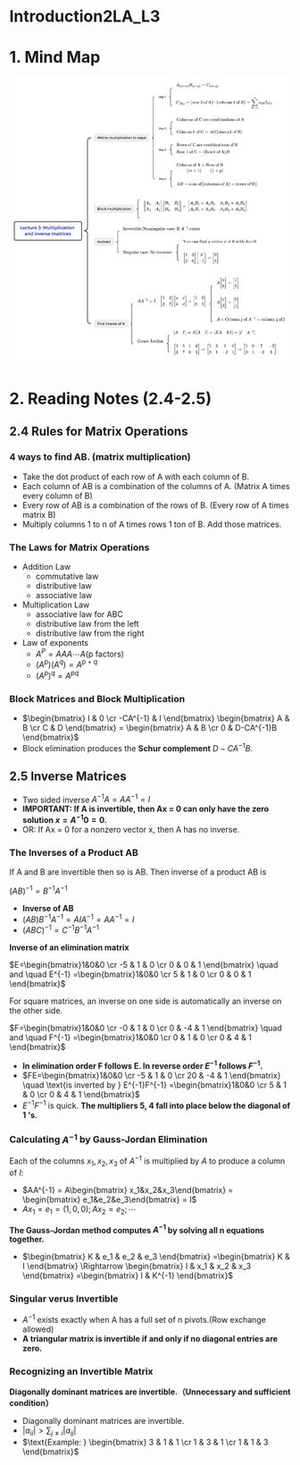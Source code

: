 # Introduction2LA_L3


# 1. Mind Map

![](https://raw.githubusercontent.com/loss4wang/wx_imagehost/main/LA_Lecture_3.png)

# 2. Reading Notes (2.4-2.5)

## 2.4 Rules for Matrix Operations

### 4 ways to find AB. (matrix multiplication)

- Take the dot product of each row of A with each column of B.
- Each column of AB is a combination of the columns of A. (Matrix A times every column of B)
- Every row of AB is a combination of the rows of B. (Every row of A times matrix B)
- Multiply columns 1 to n of A times rows 1 ton of B. Add those matrices.

### The Laws for Matrix Operations

- Addition Law
  - commutative law
  - distributive law
  - associative law
- Multiplication Law
  - associative law for ABC
  - distributive law from the left
  - distributive law from the right
- Law of exponents
  - $A^{P} = AAA\cdots A\text{(p factors)}$
  - $(A^p)(A^q)=A^{p+q}$
  - $(A^p)^q=A^{pq}$

### Block Matrices and Block Multiplication

- $\begin{bmatrix}
  I & 0 \cr
  -CA^{-1} & I
  \end{bmatrix}
  \begin{bmatrix}
  A & B \cr
  C & D
  \end{bmatrix}
  = \begin{bmatrix}
  A & B \cr
  0 & D-CA^{-1}B
  \end{bmatrix}$
- Block elimination produces the **Schur complement** $D-CA^{-1}B$.

## 2.5 Inverse Matrices

- Two sided inverse $A^{-1}A = AA^{-1}=I$
- **IMPORTANT: If A is invertible, then Ax = 0 can only have the zero solution $x = A^{-1}0 = 0$.**
- OR: If Ax = 0 for a nonzero vector x, then A has no inverse.

### The Inverses of a Product AB

If A and B are invertible then so is AB. Then inverse of a product AB is

$(AB)^{-1}=B^{-1}A^{-1}$

- **Inverse of AB**
- $(AB)B^{-1}A^{-1} = AIA^{-1} = AA^{-1}=I$
- $(ABC)^{-1}= C^{-1}B^{-1}A^{-1}$

**Inverse of an elimination matrix**

$E=\begin{bmatrix}1&0&0
\cr -5 & 1 & 0
\cr 0 & 0 & 1
 \end{bmatrix}
\quad and \quad
E^{-1} =\begin{bmatrix}1&0&0
\cr 5 & 1 & 0
\cr 0 & 0 & 1
 \end{bmatrix}$

For square matrices, an inverse on one side is automatically an inverse on the other side.

$F=\begin{bmatrix}1&0&0
\cr -0 & 1 & 0
\cr 0 & -4 & 1
 \end{bmatrix}
\quad and \quad
F^{-1} =\begin{bmatrix}1&0&0
\cr 0 & 1 & 0
\cr 0 & 4 & 1
 \end{bmatrix}$

- **In elimination order F follows E. In reverse order $E^{-1}$ follows  $F^{-1}$.**
- $FE=\begin{bmatrix}1&0&0
  \cr -5 & 1 & 0
  \cr 20 & -4 & 1
   \end{bmatrix}
  \quad \text{is inverted by }
  E^{-1}F^{-1} =\begin{bmatrix}1&0&0
  \cr 5 & 1 & 0
  \cr 0 & 4 & 1
   \end{bmatrix}$
- $E^{-1}F^{-1}$ is quick. **The multipliers 5, 4 fall into place below the diagonal of 1 's.**

### Calculating $A^{-1}$ by Gauss-Jordan Elimination

Each of the columns $x_1,x_2,x_3$ of $A^{-1}$ is multiplied by $A$ to produce a column of $I$:

- $AA^{-1} = A\begin{bmatrix} x_1&x_2&x_3\end{bmatrix} =
  \begin{bmatrix} e_1&e_2&e_3\end{bmatrix} = I$
- $Ax_1=e_1=(1,0,0);Ax_2=e_2;\cdots$

**The Gauss-Jordan method computes $A^{-1}$ by solving all n equations together.**

- $\begin{bmatrix}
  K & e_1 & e_2 & e_3
  \end{bmatrix}
  =\begin{bmatrix}
  K & I
  \end{bmatrix}
  \Rightarrow 
  \begin{bmatrix}
  I & x_1 & x_2 & x_3
  \end{bmatrix}
  =\begin{bmatrix}
  I & K^{-1}
  \end{bmatrix}$

### Singular verus Invertible

- $A^{-1} \text{ exists exactly when A has a full set of n pivots.(Row exchange allowed)}$
- **A triangular matrix is invertible if and only if no diagonal entries are zero.**

### Recognizing an Invertible Matrix

**Diagonally dominant matrices are invertible.（Unnecessary and sufficient condition）**

- Diagonally dominant matrices are invertible.
- $|a_{ii}| >  \sum_{j\neq i}|a_{ij}|$
- $\text{Example: } 
  \begin{bmatrix}
  3 & 1 & 1 \cr
  1 & 3 & 1 \cr
  1 & 1 & 3
  \end{bmatrix}$


